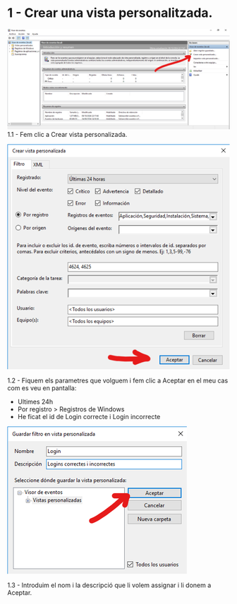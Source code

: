 # 1 - Crear una vista personalitzada.

![Imatge 1](vista-personalitzada-1.png)
1.1 - Fem clic a Crear vista personalizada.

![Imatge 2](vista-personalitzada-2.png)

1.2 - Fiquem els parametres que volguem i fem clic a Aceptar en el meu cas com es veu en pantalla:
- Ultimes 24h
- Por registro > Registros de Windows
- He ficat el id de Login correcte i Login incorrecte

![Imatge 3](vista-personalitzada-3.png)

1.3 - Introduim el nom i la descripció que li volem assignar i li donem a Aceptar.
